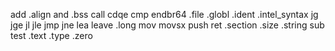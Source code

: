 add
.align
and
.bss
call
cdqe
cmp
endbr64
.file
.globl
.ident
.intel_syntax
jg
jge
jl
jle
jmp
jne
lea
leave
.long
mov
movsx
push
ret
.section
.size
.string
sub
test
.text
.type
.zero